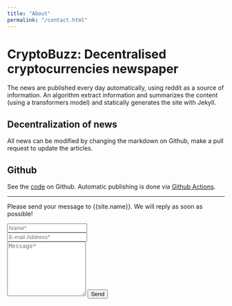 ```yaml
---
title: "About"
permalink: "/contact.html"
---
```


# CryptoBuzz: Decentralised cryptocurrencies newspaper

The news are published every day automatically, using reddit as a source of information. An algorithm extract information and summarizes the content (using a transformers model) and statically generates the site with Jekyll.

## Decentralization of news

All news can be modified by changing the markdown on Github, make a pull request to update the articles.

## Github

See the [code](https://github.com/GabrielePicco/CryptoBuzz) on Github. Automatic publishing is done via [Github Actions](https://github.com/GabrielePicco/CryptoBuzz/tree/main/.github/workflows).

----

<form action="https://formspree.io/{{site.email}}" method="POST">    
<p class="mb-4">Please send your message to {{site.name}}. We will reply as soon as possible!</p>
<div class="form-group row">
<div class="col-md-6">
<input class="form-control" type="text" name="name" placeholder="Name*" required>
</div>
<div class="col-md-6">
<input class="form-control" type="email" name="_replyto" placeholder="E-mail Address*" required>
</div>
</div>
<textarea rows="8" class="form-control mb-3" name="message" placeholder="Message*" required></textarea>    
<input class="btn btn-success" type="submit" value="Send">
</form>
